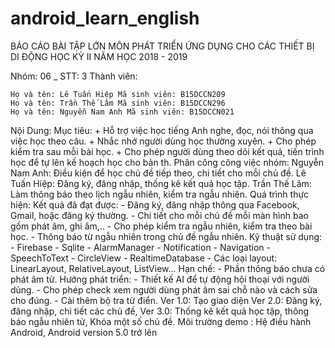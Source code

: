# android_learn_english



BÁO CÁO BÀI TẬP LỚN MÔN PHÁT TRIỂN ỨNG DỤNG CHO CÁC THIẾT BỊ DI ĐỘNG HỌC KỲ II NĂM HỌC 2018 - 2019

Nhóm: 06 _ STT: 3 Thành viên:

    Họ và tên: Lê Tuấn Hiệp Mã sinh viên: B15DCCN209
    Họ và tên: Trần Thế Lâm Mã sinh viên: B15DCCN296
    Họ và tên: Nguyễn Nam Anh Mã sinh viên: B15DCCN021

Nội Dung: 
    Mục tiêu: 
	+ Hỗ trợ việc học tiếng Anh nghe, đọc, nói thông qua việc học theo câu.
	+ Nhắc nhở người dùng học thường xuyên.
	+ Cho phép kiểm tra sau mỗi bài học.
	+ Cho phép người dùng theo dõi kết quả, tiến trình học để tự lên kế hoạch học cho bản th.
    Phân công công việc nhóm:
        Nguyễn Nam Anh: Điều kiện để học chủ đề tiếp theo, chi tiết cho mỗi chủ đề.
        Lê Tuấn Hiệp: Đăng ký, đăng nhập, thống kê kết quả học tập.
        Trần Thế Lâm: Làm thông báo theo lịch ngẫu nhiên, kiểm tra ngẫu nhiên.
    Quá trình thực hiện:
        Kết quả đã đạt được:
            - Đăng ký, đăng nhập thông qua Facebook, Gmail, hoặc đăng ký thường.
	    - Chi tiết cho mỗi chủ đề mỗi màn hình bao gồm phát âm, ghi âm,..
	    - Cho phép kiểm tra ngẫu nhiên, kiểm tra theo bài học.
	    - Thông báo từ ngẫu nhiên trong chủ đề ngẫu nhiên.
        Kỹ thuật sử dụng:
            - Firebase
	    - Sqlite
	    - AlarmManager
	    - Notification
	    - Navigation
	    - SpeechToText
  	    - CircleView
	    - RealtimeDatabase
	    - Các loại layout: LinearLayout, RelativeLayout, ListView...
        Hạn chế:
            - Phần thông báo chưa có phát âm từ.
        Hướng phát triển:
            - Thiết kế AI để tự động hội thoại với người dùng.
	    - Cho phép check xem người dùng phát âm sai chỗ nào và cách sửa cho đúng. 
	    - Cài thêm bộ tra từ điển.
        Ver 1.0: Tạo giao diện
        Ver 2.0: Đăng ký, đăng nhập, chi tiết các chủ đề, 
        Ver 3.0: Thống kê kết quả học tập, thông báo ngẫu nhiên từ, Khóa một số chủ đề.
   Môi trường demo : Hệ điều hành Android, Android version 5.0 trở lên

